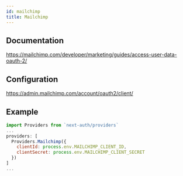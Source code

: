 ```yaml
---
id: mailchimp
title: Mailchimp
---
```


## Documentation

https://mailchimp.com/developer/marketing/guides/access-user-data-oauth-2/

## Configuration

https://admin.mailchimp.com/account/oauth2/client/

## Example

```js
import Providers from `next-auth/providers`
...
providers: [
  Providers.Mailchimp({
    clientId: process.env.MAILCHIMP_CLIENT_ID,
    clientSecret: process.env.MAILCHIMP_CLIENT_SECRET
  })
]
...
```
